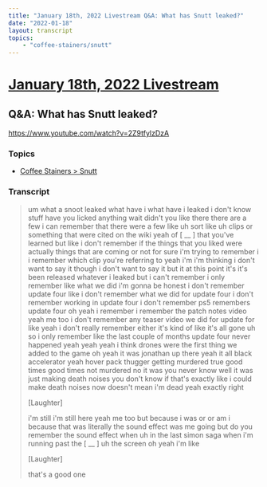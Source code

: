 ```yaml
---
title: "January 18th, 2022 Livestream Q&A: What has Snutt leaked?"
date: "2022-01-18"
layout: transcript
topics:
    - "coffee-stainers/snutt"
---
```

# [January 18th, 2022 Livestream](../2022-01-18.md)
## Q&A: What has Snutt leaked?
https://www.youtube.com/watch?v=2Z9tfylzDzA

### Topics
* [Coffee Stainers > Snutt](../topics/coffee-stainers/snutt.md)

### Transcript

> um what a snoot leaked what have i what have i leaked i don't know stuff have you licked anything wait didn't you like there there are a few i can remember that there were a few like uh sort like uh clips or something that were cited on the wiki yeah of [ __ ] that you've learned but like i don't remember if the things that you liked were actually things that are coming or not for sure i'm trying to remember i i remember which clip you're referring to yeah i'm i'm thinking i don't want to say it though i don't want to say it but it at this point it's it's been released whatever i leaked but i can't remember i only remember like what we did i'm gonna be honest i don't remember update four like i don't remember what we did for update four i don't remember working in update four i don't remember ps5 remembers update four oh yeah i remember i remember the patch notes video yeah me too i don't remember any teaser video we did for update for like yeah i don't really remember either it's kind of like it's all gone uh so i only remember like the last couple of months update four never happened yeah yeah yeah i think drones were the first thing we added to the game oh yeah it was jonathan up there yeah it all black accelerator yeah hover pack thugger getting murdered true good times good times not murdered no it was you never know well it was just making death noises you don't know if that's exactly like i could make death noises now doesn't mean i'm dead yeah exactly right
>
> [Laughter]
>
> i'm still i'm still here yeah me too but because i was or or am i because that was literally the sound effect was me going but do you remember the sound effect when uh in the last simon saga when i'm running past the [ __ ] uh the screen oh yeah i'm like
>
> [Laughter]
>
> that's a good one
